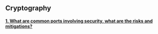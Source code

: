 ## Cryptography

#### [1. What are common ports involving security, what are the risks and mitigations?]()
